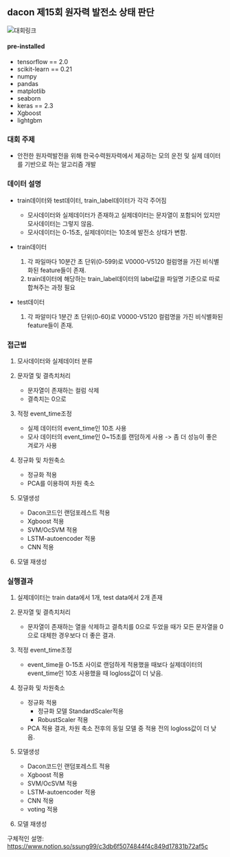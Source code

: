 ## dacon 제15회 원자력 발전소 상태 판단

![대회링크](https://dacon.io/competitions/official/235551/overview/)

#### pre-installed
- tensorflow == 2.0
- scikit-learn == 0.21
- numpy
- pandas
- matplotlib
- seaborn
- keras == 2.3 
- Xgboost
- lightgbm


### 대회 주제
- 안전한 원자력발전을 위해 한국수력원자력에서 제공하는 모의 운전 및 실제 데이터를 기반으로 하는 알고리즘 개발



### 데이터 설명
 - train데이터와 test데이터, train_label데이터가 각각 주어짐
      - 모사데이터와 실제데이터가 존재하고 실제데이터는 문자열이 포함되어 있지만 모사데이터는 그렇지 않음.
      - 모사데이터는 0-15초, 실제데이터는 10초에 발전소 상태가 변함.

 - train데이터
    1. 각 파일마다 10분간 초 단위(0-599)로 V0000-V5120 컬럼명을 가진 비식별화된 feature들이 존재.
    2. train데이터에 해당하는 train_label데이터의 label값을 파일명 기준으로 따로 합쳐주는 과정 필요

 - test데이터
    1. 각 파알미다 1분간 초 단위(0-60)로 V0000-V5120 컬럼명을 가진 비식별화된 feature들이 존재.


### 접근법
  1. 모사데이터와 실제데이터 분류

  2. 문자열 및 결측치처리
       - 문자열이 존재하는 컬럼 삭제
       - 결측치는 0으로 

  3. 적정 event_time조정
       - 실제 데이터의 event_time인 10초 사용
       - 모사 데이터의 event_time인 0~15초를 랜덤하게 사용
        -> 좀 더 성능이 좋은 겨로가 사용

  4. 정규화 및 차원축소
       - 정규화 적용
       - PCA를 이용하여 차원 축소

  5. 모델생성
       - Dacon코드인 랜덤포레스트 적용
       - Xgboost 적용
       - SVM/OcSVM 적용
       - LSTM-autoencoder 적용
       - CNN 적용

  6. 모델 재생성


 ### 실행결과
  1. 실제데이터는 train data에서 1개, test data에서 2개 존재

  2. 문자열 및 결측치처리
       - 문자열이 존재하는 열을 삭제하고 결측치를 0으로 두었을 때가 모든 문자열을 0으로 대체한 경우보다 더 좋은 결과.

  3. 적정 event_time조정
       - event_time을 0-15초 사이로 랜덤하게 적용했을 때보다 실제데이터의 event_time인 10초 사용했을 때 logloss값이 더 낮음.

  4. 정규화 및 차원축소
       - 정규화 적용
           - 정규화 모델 StandardScaler적용
           - RobustScaler 적용
       - PCA 적용 결과, 
         차원 축소 전후의 동일 모델 중 적용 전의 logloss값이 더 낮음. 

  5. 모델생성
       - Dacon코드인 랜덤포레스트 적용
       - Xgboost 적용
       - SVM/OcSVM 적용
       - LSTM-autoencoder 적용
       - CNN 적용
       - voting 적용
       
  6. 모델 재생성

구체적인 설명: https://www.notion.so/ssung99/c3db6f5074844f4c849d17831b72af5c
